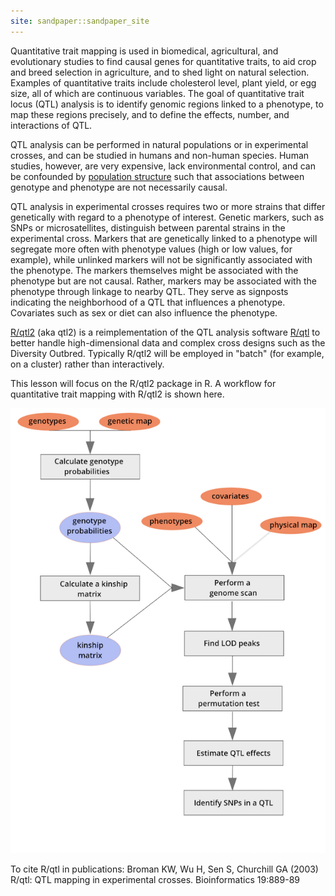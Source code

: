 ```yaml
---
site: sandpaper::sandpaper_site
---
```


Quantitative trait mapping is used in biomedical, agricultural, and evolutionary
studies to find causal genes for quantitative traits, to aid crop and breed 
selection in agriculture, and to shed light on natural selection. Examples of 
quantitative traits include cholesterol level, plant yield, or egg size, all of 
which are continuous variables. The goal of quantitative trait locus (QTL) 
analysis is to identify genomic regions linked to a phenotype, to map these 
regions precisely, and to define the effects, number, and interactions of QTL.

QTL analysis can be performed in natural populations or in experimental crosses, 
and can be studied in humans and non-human species. Human studies, however, are 
very expensive, lack environmental control, and can be confounded by 
[population structure](https://en.wikipedia.org/wiki/Population_stratification) such that 
associations between genotype and phenotype  are not necessarily causal.

QTL analysis in experimental crosses requires two or more strains that differ 
genetically with regard to a phenotype of interest. Genetic markers, such as 
SNPs or microsatellites, distinguish between parental strains in the 
experimental cross. Markers that are genetically linked to a phenotype will 
segregate more often with phenotype values (high or low values, for example), 
while unlinked markers will not be significantly associated with the phenotype.
The markers themselves might be associated with the phenotype but are not 
causal. Rather, markers may be associated with the phenotype through linkage to
nearby QTL. They serve as signposts indicating the neighborhood of a QTL that 
influences a phenotype. Covariates such as sex or diet can also influence the 
phenotype.

[R/qtl2](http://kbroman.org/qtl2) (aka qtl2) is a reimplementation of the QTL 
analysis software [R/qtl](http://rqtl.org) to better handle high-dimensional 
data and complex cross designs such as the Diversity Outbred. Typically R/qtl2 
will be employed in "batch" (for example, on a cluster) rather than 
interactively. 

This lesson will focus on the R/qtl2 package in R. A workflow for quantitative 
trait mapping with R/qtl2 is shown here.

![Workflow for QTL mapping](./fig/mapping-workflow.png)

To cite R/qtl in publications:
Broman KW, Wu H, Sen S, Churchill GA (2003) R/qtl: QTL mapping
in experimental crosses. Bioinformatics 19:889-89